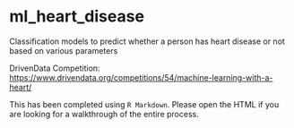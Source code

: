 # ml_heart_disease
Classification models to predict whether a person has heart disease or not based on various parameters

DrivenData Competition: https://www.drivendata.org/competitions/54/machine-learning-with-a-heart/

This has been completed using `R Markdown`. Please open the HTML if you are looking for a walkthrough of the entire process.
